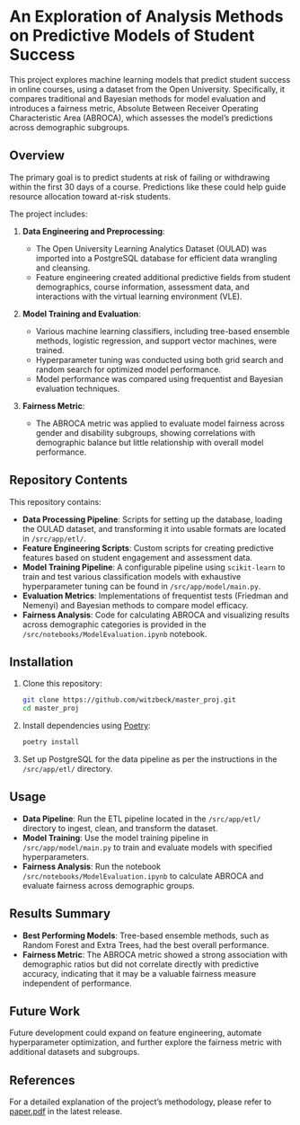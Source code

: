 # An Exploration of Analysis Methods on Predictive Models of Student Success

This project explores machine learning models that predict student success in online courses, using a dataset from the Open University. Specifically, it compares traditional and Bayesian methods for model evaluation and introduces a fairness metric, Absolute Between Receiver Operating Characteristic Area (ABROCA), which assesses the model’s predictions across demographic subgroups.

## Overview

The primary goal is to predict students at risk of failing or withdrawing within the first 30 days of a course. Predictions like these could help guide resource allocation toward at-risk students.

The project includes:

1. **Data Engineering and Preprocessing**:  
   - The Open University Learning Analytics Dataset (OULAD) was imported into a PostgreSQL database for efficient data wrangling and cleansing.
   - Feature engineering created additional predictive fields from student demographics, course information, assessment data, and interactions with the virtual learning environment (VLE).

2. **Model Training and Evaluation**:  
   - Various machine learning classifiers, including tree-based ensemble methods, logistic regression, and support vector machines, were trained.
   - Hyperparameter tuning was conducted using both grid search and random search for optimized model performance.
   - Model performance was compared using frequentist and Bayesian evaluation techniques.

3. **Fairness Metric**:  
   - The ABROCA metric was applied to evaluate model fairness across gender and disability subgroups, showing correlations with demographic balance but little relationship with overall model performance.

## Repository Contents

This repository contains:

- **Data Processing Pipeline**: Scripts for setting up the database, loading the OULAD dataset, and transforming it into usable formats are located in `/src/app/etl/`.
- **Feature Engineering Scripts**: Custom scripts for creating predictive features based on student engagement and assessment data.
- **Model Training Pipeline**: A configurable pipeline using `scikit-learn` to train and test various classification models with exhaustive hyperparameter tuning can be found in `/src/app/model/main.py`.
- **Evaluation Metrics**: Implementations of frequentist tests (Friedman and Nemenyi) and Bayesian methods to compare model efficacy.
- **Fairness Analysis**: Code for calculating ABROCA and visualizing results across demographic categories is provided in the `/src/notebooks/ModelEvaluation.ipynb` notebook.

## Installation

1. Clone this repository:
    ```bash
    git clone https://github.com/witzbeck/master_proj.git
    cd master_proj
    ```

2. Install dependencies using [Poetry](https://python-poetry.org/):
    ```bash
    poetry install
    ```

3. Set up PostgreSQL for the data pipeline as per the instructions in the `/src/app/etl/` directory.

## Usage

- **Data Pipeline**: Run the ETL pipeline located in the `/src/app/etl/` directory to ingest, clean, and transform the dataset.
- **Model Training**: Use the model training pipeline in `/src/app/model/main.py` to train and evaluate models with specified hyperparameters.
- **Fairness Analysis**: Run the notebook `/src/notebooks/ModelEvaluation.ipynb` to calculate ABROCA and evaluate fairness across demographic groups.

## Results Summary

- **Best Performing Models**: Tree-based ensemble methods, such as Random Forest and Extra Trees, had the best overall performance.
- **Fairness Metric**: The ABROCA metric showed a strong association with demographic ratios but did not correlate directly with predictive accuracy, indicating that it may be a valuable fairness measure independent of performance.

## Future Work

Future development could expand on feature engineering, automate hyperparameter optimization, and further explore the fairness metric with additional datasets and subgroups.

## References

For a detailed explanation of the project’s methodology, please refer to [paper.pdf](https://github.com/witzbeck/master_proj/releases) in the latest release.
